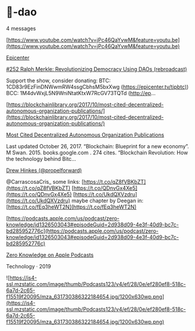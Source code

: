 # 🧱-dao



4 messages



[https://www.youtube.com/watch?v=jPc46QaYvwM&feature=youtu.be](https://www.youtube.com/watch?v=jPc46QaYvwM&feature=youtu.be)

[Epicenter](https://www.youtube.com/user/epicenterbtc)

[#252 Ralph Merkle: Revolutionizing Democracy Using DAOs (rebroadcast)](https://www.youtube.com/watch?v=jPc46QaYvwM&feature=youtu.be)

Support the show, consider donating: BTC: 1CD83r9EzFinDNWwmRW4ssgCbhsM5bxXwg ([https://epicenter.tv/tipbtc)](https://epicenter.tv/tipbtc)) BCC: 1M4dvWxjL5N9WniNtatKtxW7RcGV73TQTd ([http://ep](http://ep/)...



[https://blockchainlibrary.org/2017/10/most-cited-decentralized-autonomous-organization-publications/](https://blockchainlibrary.org/2017/10/most-cited-decentralized-autonomous-organization-publications/)



[Most Cited Decentralized Autonomous Organization Publications](https://blockchainlibrary.org/2017/10/most-cited-decentralized-autonomous-organization-publications)

Last updated October 26, 2017. “Blockchain: Blueprint for a new economy”. M Swan. 2015. books.google.com . 274 cites. “Blockchain Revolution: How the technology behind Bitc…


[Drew Hinkes (@propelforward)](https://twitter.com/propelforward/status/1066789728043839488)

@CarrascosaCris_ some links: [https://t.co/qZ8fVBKbZT](https://t.co/qZ8fVBKbZT) [https://t.co/QDnvGx4Xe5](https://t.co/QDnvGx4Xe5) [https://t.co/UkdQXVzdru](https://t.co/UkdQXVzdru) maybe chapter by Deegan in: [https://t.co/fEq3heWT2N](https://t.co/fEq3heWT2N)




[https://podcasts.apple.com/us/podcast/zero-knowledge/id1326503043#episodeGuid=2d938d09-4e3f-40d9-bc7c-bd285952776c](https://podcasts.apple.com/us/podcast/zero-knowledge/id1326503043#episodeGuid=2d938d09-4e3f-40d9-bc7c-bd285952776c)

[‎Zero Knowledge on Apple Podcasts](https://podcasts.apple.com/us/podcast/zero-knowledge/id1326503043)

‎Technology · 2019

![https://is4-ssl.mzstatic.com/image/thumb/Podcasts123/v4/ef/28/0e/ef280ef8-518c-6a7d-2c65-f15519f20095/mza_631730386322184654.jpg/1200x630wp.png](https://is4-ssl.mzstatic.com/image/thumb/Podcasts123/v4/ef/28/0e/ef280ef8-518c-6a7d-2c65-f15519f20095/mza_631730386322184654.jpg/1200x630wp.png)